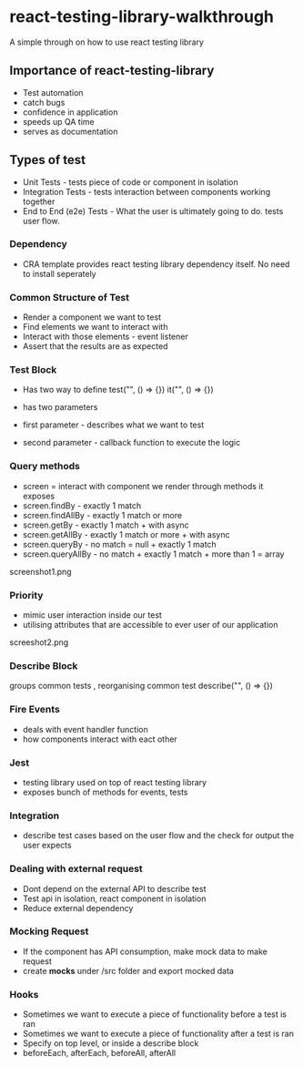 # react-testing-library-walkthrough

A simple through on how to use react testing library

## Importance of react-testing-library

- Test automation
- catch bugs
- confidence in application
- speeds up QA time
- serves as documentation

## Types of test

- Unit Tests - tests piece of code or component in isolation
- Integration Tests - tests interaction between components working together
- End to End (e2e) Tests - What the user is ultimately going to do. tests user flow.

### Dependency

- CRA template provides react testing library dependency itself. No need to install seperately

### Common Structure of Test

- Render a component we want to test
- Find elements we want to interact with
- Interact with those elements - event listener
- Assert that the results are as expected

### Test Block

- Has two way to define
  test("", () => {})
  it("", () => {})

- has two parameters
- first parameter - describes what we want to test
- second parameter - callback function to execute the logic

### Query methods

- screen = interact with component we render through methods it exposes
- screen.findBy - exactly 1 match
- screen.findAllBy - exactly 1 match or more
- screen.getBy - exactly 1 match + with async
- screen.getAllBy - exactly 1 match or more + with async
- screen.queryBy - no match = null + exactly 1 match
- screen.queryAllBy - no match + exactly 1 match + more than 1 = array

screenshot1.png

### Priority

- mimic user interaction inside our test
- utilising attributes that are accessible to ever user of our application

screeshot2.png

### Describe Block

groups common tests , reorganising common test
describe("", () => {})

### Fire Events

- deals with event handler function
- how components interact with eact other

### Jest

- testing library used on top of react testing library
- exposes bunch of methods for events, tests

### Integration

- describe test cases based on the user flow and the check for output the user expects

### Dealing with external request

- Dont depend on the external API to describe test
- Test api in isolation, react component in isolation
- Reduce external dependency

### Mocking Request

- If the component has API consumption, make mock data to make request
- create **mocks** under /src folder and export mocked data

### Hooks

- Sometimes we want to execute a piece of functionality before a test is ran
- Sometimes we want to execute a piece of functionality after a test is ran
- Specify on top level, or inside a describe block
- beforeEach, afterEach, beforeAll, afterAll
